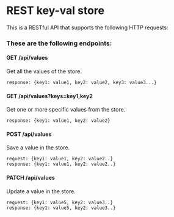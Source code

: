 # REST key-val store

This is a RESTful API that supports the following HTTP requests:


### These are the following endpoints:

#### GET /api/values
Get all the values of the store.

```
response: {key1: value1, key2: value2, key3: value3...}
```

#### GET /api/values?keys=key1,key2
Get one or more specific values from the store.

```
response: {key1: value1, key2: value2}
```

#### POST /api/values
Save a value in the store.

```
request: {key1: value1, key2: value2..}
response: {key1: value1, key2: value2..}
```

#### PATCH /api/values
Update a value in the store.

```
request: {key1: value5, key2: value3..}
response: {key1: value5, key2: value3..}
```
